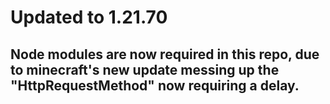# Updated to 1.21.70

## Node modules are now required in this repo, due to minecraft's new update messing up the "HttpRequestMethod" now requiring a delay.
